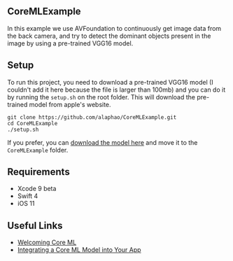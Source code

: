 ## CoreMLExample

In this example we use AVFoundation to continuously get image data from the back camera, and try to detect the dominant objects present in the image by using a pre-trained VGG16 model.


## Setup
To run this project, you need to download a pre-trained VGG16 model (I couldn't add it here because the file is larger than 100mb) and you can do it by running the `setup.sh` on the root folder. This will download the pre-trained model from apple's website.


```shell
git clone https://github.com/alaphao/CoreMLExample.git
cd CoreMLExample
./setup.sh
```

If you prefer, you can [download the model here](https://docs-assets.developer.apple.com/coreml/models/VGG16.mlmodel) and move it to the `CoreMLExample` folder.

## Requirements
* Xcode 9 beta
* Swift 4
* iOS 11


## Useful Links
* [Welcoming Core ML](https://medium.com/towards-data-science/welcoming-core-ml-8ba325227a28)
* [Integrating a Core ML Model into Your App](https://developer.apple.com/documentation/coreml/integrating_a_core_ml_model_into_your_app])

